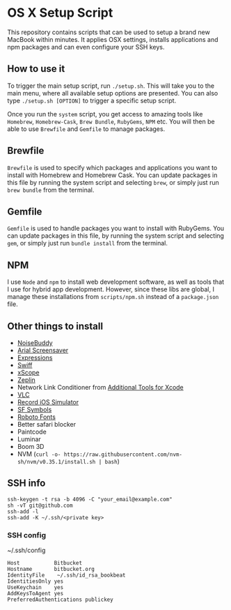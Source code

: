 # OS X Setup Script

This repository contains scripts that can be used to setup a brand new
MacBook within minutes. It applies OSX settings, installs applications
and npm packages and can even configure your SSH keys.


## How to use it

To trigger the main setup script, run `./setup.sh`. This will take you
to the main menu, where all available setup options are presented. You
can also type `./setup.sh [OPTION]` to trigger a specific setup script.

Once you run the `system` script, you get access to amazing tools like
`Homebrew`, `Homebrew-Cask`, `Brew Bundle`, `RubyGems`, `NPM` etc. You
will then be able to use `Brewfile` and `Gemfile` to manage packages.


## Brewfile

`Brewfile` is used to specify which packages and applications you want
to install with Homebrew and Homebrew Cask. You can update packages in
this file by running the system script and selecting `brew`, or simply
just run `brew bundle` from the terminal.


## Gemfile

`Gemfile` is used to handle packages you want to install with RubyGems.
You can update packages in this file, by running the system script and
selecting `gem`, or simply just run `bundle install` from the terminal.


## NPM

I use `Node` and `npm` to install web development software, as well as
tools that I use for hybrid app development. However, since these libs
are global, I manage these installations from `scripts/npm.sh` instead
of a `package.json` file.


## Other things to install
- [NoiseBuddy](https://github.com/insidegui/NoiseBuddy)
- [Arial Screensaver](https://github.com/JohnCoates/Aerial)
- [Expressions](https://www.apptorium.com/expressions)
- [Swiff](https://github.com/agens-no/swiff)
- [xScope](https://xscopeapp.com)
- [Zeplin](https://zpl.io/download-mac)
- Network Link Conditioner from [Additional Tools for Xcode](https://download.developer.apple.com/Developer_Tools/Additional_Tools_for_Xcode_11_GM_Seed/Additional_Tools_for_Xcode_11_GM_Seed.dmg)
- [VLC](https://www.videolan.org/vlc/)
- [Record iOS Simulator](https://github.com/alexp2ad/record-ios-simulator)
- [SF Symbols](https://developer.apple.com/design/downloads/SF-Symbols.dmg)
- [Roboto Fonts](https://fonts.google.com/specimen/Roboto)
- Better safari blocker
- Paintcode
- Luminar
- Boom 3D
- NVM (`curl -o- https://raw.githubusercontent.com/nvm-sh/nvm/v0.35.1/install.sh | bash`)


## SSH info
```
ssh-keygen -t rsa -b 4096 -C "your_email@example.com"
sh -vT git@github.com
ssh-add -l
ssh-add -K ~/.ssh/<private key>
```

### SSH config
~/.ssh/config
```
Host           Bitbucket
Hostname       bitbucket.org
IdentityFile    ~/.ssh/id_rsa_bookbeat
IdentitiesOnly yes
UseKeychain    yes
AddKeysToAgent yes
PreferredAuthentications publickey
```
